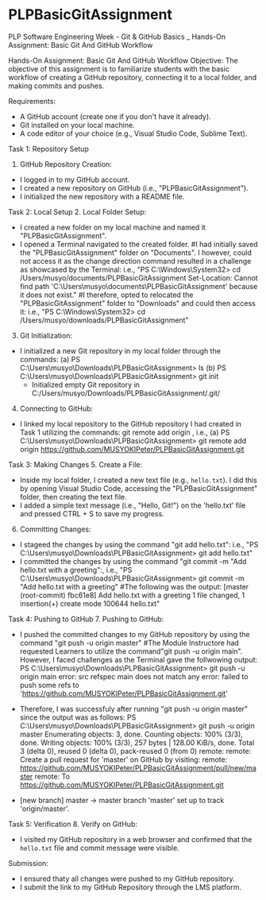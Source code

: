 # PLPBasicGitAssignment
PLP Software Engineering Week - Git &amp; GitHub Basics _ Hands-On Assignment: Basic Git And GitHub Workflow

Hands-On Assignment: Basic Git And GitHub Workflow
Objective: The objective of this assignment is to familiarize students with the basic workflow of creating a GitHub repository, connecting it to a local folder, and making commits and pushes.

Requirements:
- A GitHub account (create one if you don't have it already).
- Git installed on your local machine.
- A code editor of your choice (e.g., Visual Studio Code, Sublime Text).

Task 1: Repository Setup
1. GitHub Repository Creation:
- I logged in to my GitHub account.
- I created a new repository on GitHub (i.e., "PLPBasicGitAssignment").
- I initialized the new repository with a README file.

Task 2: Local Setup
2. Local Folder Setup:
- I created a new folder on my local machine and named it "PLPBasicGitAssignment".
- I opened a Terminal navigated to the created folder.
#I had initially saved the "PLPBasicGitAssignment" folder on "Documents". I however, could not access it as the change direction command resulted in a challenge as showcased by the Terminal: i.e., "PS C:\Windows\System32> cd /Users/musyo/documents/PLPBasicGitAssignment
Set-Location: Cannot find path 'C:\Users\musyo\documents\PLPBasicGitAssignment' because it does not exist."
#I therefore, opted to relocated the "PLPBasicGitAssignment" folder to "Downloads" and could then access it: i.e., "PS C:\Windows\System32> cd /Users/musyo/downloads/PLPBasicGitAssignment" 

3. Git Initialization:
- I initialized a new Git repository in my local folder through the commands:
(a) PS C:\Users\musyo\Downloads\PLPBasicGitAssignment> ls
(b) PS C:\Users\musyo\Downloads\PLPBasicGitAssignment> git init
    - Initialized empty Git repository in C:/Users/musyo/Downloads/PLPBasicGitAssignment/.git/

4. Connecting to GitHub:
- I linked my local repository to the GitHub repository I had created in Task 1 utilizing the commands: git remote add origin <repository-url>, i.e., 
(a) PS C:\Users\musyo\Downloads\PLPBasicGitAssignment> git remote add origin https://github.com/MUSYOKIPeter/PLPBasicGitAssignment.git

Task 3: Making Changes
5. Create a File:
- Inside my local folder, I created a new text file (e.g., `hello.txt`). I did this by opening Visual Studio Code, accessing the "PLPBasicGitAssignment" folder, then creating the text file.
- I added a simple text message (i.e., "Hello, Git!") on the 'hello.txt' file and pressed CTRL + S to save my progress.

6. Committing Changes:
- I stageed the changes by using the command "git add hello.txt": i.e., "PS C:\Users\musyo\Downloads\PLPBasicGitAssignment> git add hello.txt"
- I committed the changes by using the command "git commit -m "Add hello.txt with a greeting":, i.e., "PS C:\Users\musyo\Downloads\PLPBasicGitAssignment> git commit -m "Add hello.txt with a greeting"
#The following was the output: 
[master (root-commit) fbc61e8] Add hello.txt with a greeting
 1 file changed, 1 insertion(+)
 create mode 100644 hello.txt"

Task 4: Pushing to GitHub
7. Pushing to GitHub:
- I pushed the committed changes to my GitHub repository by using the command "git push -u origin master"
#The Module Instructore had requested Learners to utilize the command"git push -u origin main". However, I faced challenges as the Terminal gave the follwowing output:
PS C:\Users\musyo\Downloads\PLPBasicGitAssignment> git push -u origin main
error: src refspec main does not match any
error: failed to push some refs to 'https://github.com/MUSYOKIPeter/PLPBasicGitAssignment.git'

- Therefore, I was successfuly after running "git push -u origin master" since the output was as follows:
PS C:\Users\musyo\Downloads\PLPBasicGitAssignment> git push -u origin master
Enumerating objects: 3, done.
Counting objects: 100% (3/3), done.
Writing objects: 100% (3/3), 257 bytes | 128.00 KiB/s, done.
Total 3 (delta 0), reused 0 (delta 0), pack-reused 0 (from 0)
remote:
remote: Create a pull request for 'master' on GitHub by visiting:
remote:      https://github.com/MUSYOKIPeter/PLPBasicGitAssignment/pull/new/master
remote:
To https://github.com/MUSYOKIPeter/PLPBasicGitAssignment.git
 * [new branch]      master -> master
branch 'master' set up to track 'origin/master'.

Task 5: Verification
8. Verify on GitHub:
- I visited my GitHub repository in a web browser and confirmed that the `hello.txt` file and commit message were visible.

Submission:
- I ensured thaty all changes were pushed to my GitHub repository.
- I submit the link to my GitHub Repository through the LMS platform. 

